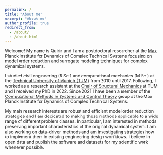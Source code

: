```yaml
---
permalink: /
title: "About me"
excerpt: "About me"
author_profile: true
redirect_from:
  - /about/
  - /about.html
---
```


Welcome! My name is Quirin and I am a postdoctoral researcher at the <a target="_blank" href="https://www.mpi-magdeburg.mpg.de/">Max Planck Institute for Dynamics of Complex Technical Systems</a> focusing on model order reduction and surrogate modeling techniques for complex dynamical systems.

I studied civil engineering (B.Sc.) and computational mechanics (M.Sc.) at the <a target="_blank" href="https://www.tum.de">Technical University of Munich (TUM)</a> from 2010 until 2017.
Following, I worked as a research assistant at the <a target="_blank" href="https://www.cee.ed.tum.de/en/bm">Chair of Structural Mechanics</a> at TUM and I received my PhD in 2022.
Since 2021 I have been a member of the <a target="_blank" href="https://www.mpi-magdeburg.mpg.de/research/groups/csc">Computational Methods in Systems and Control Theory</a> group at the Max Planck Institute for Dynamics of Complex Technical Systems.

My main research interests are robust and efficient model order reduction strategies and I am decicated to making these methods applicable to a wide range of different problem classes.
In particular, I am interested in methods preserving important characteristics of the original dynamical system.
I am also working on data-driven methods and am investigating strategies how to implement them in existing engineering design worfklows.
I believe in open data and publish the software and datasets for my scientific work whenever possible.
